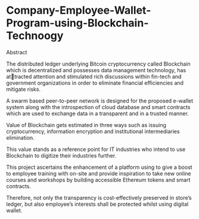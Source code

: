 # Company-Employee-Wallet-Program-using-Blockchain-Technoogy


Abstract

The distributed ledger underlying Bitcoin cryptocurrency called Blockchain which is decentralized and possesses data management technology, has attracted attention and stimulated rich discussions within fin-tech and government organizations in order to eliminate financial efficiencies and mitigate risks.

A swarm based peer-to-peer network is designed for the proposed e-wallet system along with the introspection of cloud database and smart contracts which are used to exchange data in a transparent and in a trusted manner.

Value of Blockchain gets estimated in three ways such as issuing cryptocurrency, information encryption and institutional intermediaries elimination.

This value stands as a reference point for IT industries who intend to use Blockchain to digitize their industries further.

This project ascertains the enhancement of a platform using to give a boost to employee training with on-site and provide inspiration to take new online courses and workshops by building accessible Ethereum tokens and smart contracts.

Therefore, not only the transparency is cost-effectively preserved in store’s ledger, but also employee’s interests shall be protected whilst using digital wallet.
